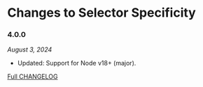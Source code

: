 # Changes to Selector Specificity

### 4.0.0

_August 3, 2024_

- Updated: Support for Node v18+ (major).

[Full CHANGELOG](https://github.com/csstools/postcss-plugins/tree/main/packages/selector-specificity/CHANGELOG.md)
